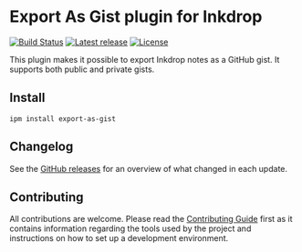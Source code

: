 # Export As Gist plugin for Inkdrop

[![Build Status](https://dev.azure.com/jmerle/inkdrop-export-as-gist/_apis/build/status/Build?branchName=master)](https://dev.azure.com/jmerle/inkdrop-export-as-gist/_build/latest?definitionId=23&branchName=master)
[![Latest release](https://img.shields.io/github/v/release/jmerle/inkdrop-export-as-gist)](https://my.inkdrop.app/plugins/export-as-gist)
[![License](https://img.shields.io/github/license/jmerle/inkdrop-export-as-gist)](https://github.com/jmerle/inkdrop-export-as-gist/blob/master/LICENSE)

This plugin makes it possible to export Inkdrop notes as a GitHub gist. It supports both public and private gists.

## Install

```
ipm install export-as-gist
```

## Changelog

See the [GitHub releases](https://github.com/jmerle/inkdrop-export-as-gist/releases) for an overview of what changed in each update.

## Contributing

All contributions are welcome. Please read the [Contributing Guide](https://github.com/jmerle/inkdrop-export-as-gist/blob/master/CONTRIBUTING.md) first as it contains information regarding the tools used by the project and instructions on how to set up a development environment.
